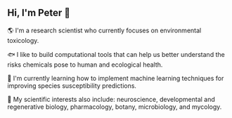 ## Hi, I'm Peter 👋

🌎 I'm a research scientist who currently focuses on environmental toxicology.

🐟 I like to build computational tools that can help us better understand the risks chemicals pose to human and ecological health.

🌱 I'm currently learning how to implement machine learning techniques for improving species susceptibility predictions.

🔭 My scientific interests also include: neuroscience, developmental and regenerative biology, pharmacology, botany, microbiology, and mycology.  
